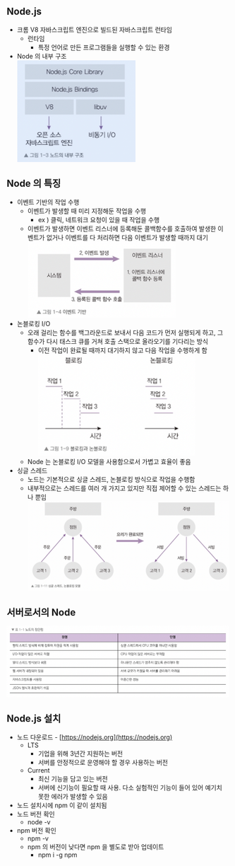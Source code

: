## Node.js
- 크롬 V8 자바스크립트 엔진으로 빌드된 자바스크립트 런타임
    - 런타임
        - 특정 언어로 만든 프로그램들을 실행할 수 있는 환경
- Node 의 내부 구조<br>
  ![img.png](img/node-architecture.png)

## Node 의 특징
- 이벤트 기반의 작업 수행
  - 이벤트가 발생할 때 미리 지정해둔 작업을 수행
      - ex ) 클릭, 네트워크 요청이 있을 때 작업을 수행
  - 이벤트가 발생하면 이벤트 리스너에 등록해둔 콜백함수를 호출하여 발생한 이벤트가 없거나 이벤트를 다 처리하면 다음 이벤트가 발생할 때까지 대기<br>
    ![img.png](img/event.png)
- 논블로킹 I/O
  - 오래 걸리는 함수를 백그라운드로 보내서 다음 코드가 먼저 실행되게 하고, 그 함수가 다시 태스크 큐를 거쳐 호출 스택으로 올라오기를 기다리는 방식
      - 이전 작업이 완료될 때까지 대기하지 않고 다음 작업을 수행하게 함<br>
        ![img.png](img/non-blocking.png)
  - Node 는 논블로킹 I/O 모델을 사용함으로서 가볍고 효율이 좋음
- 싱글 스레드
  - 노드는 기본적으로 싱글 스레드, 논블로킹 방식으로 작업을 수행함
  - 내부적으로는 스레드를 여러 개 가지고 있지만 직접 제어할 수 있는 스레드는 하나 뿐임<br>
    ![img.png](img/single-thread.png)

## 서버로서의 Node
![img.png](img/node-server.png)

## Node.js 설치

- 노드 다운로드 - [https://nodejs.org](https://nodejs.org)
    - LTS
        - 기업을 위해 3년간 지원하는 버전
        - 서버를 안정적으로 운영해야 할 경우 사용하는 버전
    - Current
        - 최신 기능을 담고 있는 버전
        - 서버에 신기능이 필요할 때 사용. 다소 실험적인 기능이 들어 있어 예기치 못한 에러가 발생할 수 있음
- 노드 설치시에 npm 이 같이 설치됨
- 노드 버전 확인
    - node -v
- npm 버전 확인
    - npm -v
    - npm 의 버전이 낮다면 npm 을 별도로 받아 업데이트
        - npm i -g npm